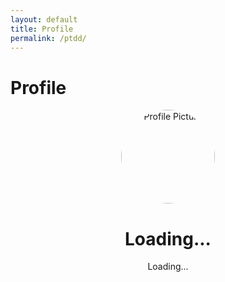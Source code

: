 ```yaml
---
layout: default
title: Profile
permalink: /ptdd/
---
```


# Profile


<!DOCTYPE html>
<html lang="en">
<head>
  <meta charset="UTF-8">
  <meta name="viewport" content="width=device-width, initial-scale=1.0">
  <title>Profile Page</title>
  <style>
    /* Add some basic styles */
    .profile-container {
      text-align: center;
    }
    .profile-container img {
      width: 150px;
      height: 150px;
      border-radius: 50%;
    }
    .account-info {
      margin-top: 20px;
    }
    .account-info p {
      margin: 5px 0;
    }
  </style>
</head>
<body>
  <div id="profilePage">
    <div class="profile-container">
      <img id="profilePicture" src="default-avatar.png" alt="Profile Picture">
      <h1 id="profileName">Loading...</h1>
      <p id="profileEmail">Loading...</p>
    </div>
    <div id="accountInfo" class="account-info">
      <!-- Account details will be displayed here -->
    </div>
  </div>

  <script>
async function getAccountData(email) {
  const response = await fetch(`https://script.google.com/macros/s/AKfycby8zDlkecaCKxheG6IxDygWhMdx_KFYjIhY2sQoyQPbIGKDdY-OiLpdNnMIj9MiQRsn/exec?email=${email}`);
  const data = await response.json();
  
  if (data.message) {
    // No data found, handle appropriately
    alert(data.message);
  } else {
    // Use the account data (e.g., Account Number, Name, etc.)
    console.log(data);
    // Update your profile page with the retrieved data
    document.getElementById("accountNumber").textContent = data[0]; // Adjust based on data structure
    document.getElementById("userName").textContent = data[1];
    document.getElementById("userEmail").textContent = data[2];
    // ...populate other fields similarly
  }
}

  </script>

